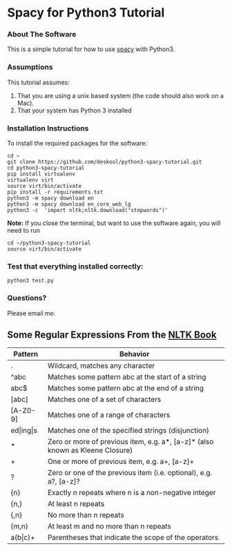 # Spacy for Python3 Tutorial

### About The Software 
This is a simple tutorial for how to use [spacy](href="https://spacy.io) with Python3.

### Assumptions
This tutorial assumes:
1. That you are using a unix based system (the code should also work on a Mac).
2. That your system has Python 3 installed 

### Installation Instructions
To install the required packages for the software:
    
    cd ~
    git clone https://github.com/deskool/python3-spacy-tutorial.git
    cd python3-spacy-tutorial
    pip install virtualenv
    virtualenv virt
    source virt/bin/activate
    pip install -r requirements.txt
    python3 -m spacy download en
    python3 -m spacy download en_core_web_lg
    python3 -c  'import nltk;nltk.download("stopwords")'

**Note:** If you close the terminal, but want to use the software again, you will need to run 
    
    cd ~/python3-spacy-tutorial
    source virt/bin/activate

### Test that everything installed correctly:
    python3 test.py


### Questions?
Please email me.


## Some Regular Expressions From the [NLTK Book](https://www.nltk.org/book/ch03.html)


| Pattern | Behavior |
|---|---|
| . | Wildcard, matches any character |
| ^abc | Matches some pattern abc at the start of a string |
| abc$ | Matches some pattern abc at the end of a string |
| [abc] | Matches one of a set of characters |
| [A-Z0-9] | Matches one of a range of characters |
| ed&#124;ing&#124;s | Matches one of the specified strings (disjunction) |
| * | Zero or more of previous item, e.g. a*, [a-z]* (also known as Kleene Closure) |
| + | One or more of previous item, e.g. a+, [a-z]+ |
| ? | Zero or one of the previous item (i.e. optional), e.g. a?, [a-z]? |
| {n} | Exactly n repeats where n is a non-negative integer |
| {n,} | At least n repeats |
| {,n} | No more than n repeats |
| {m,n} | At least m and no more than n repeats |
| a(b&#124;c)+ | Parentheses that indicate the scope of the operators |

